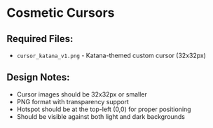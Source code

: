 # Cosmetic Cursors

## Required Files:
- `cursor_katana_v1.png` - Katana-themed custom cursor (32x32px)

## Design Notes:
- Cursor images should be 32x32px or smaller
- PNG format with transparency support
- Hotspot should be at the top-left (0,0) for proper positioning
- Should be visible against both light and dark backgrounds

